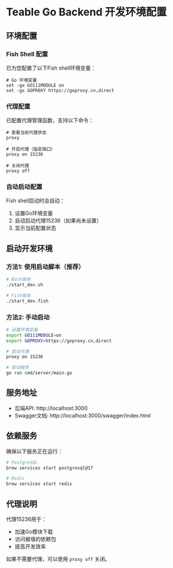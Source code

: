 # Teable Go Backend 开发环境配置

## 环境配置

### Fish Shell 配置

已为您配置了以下Fish shell环境变量：

```fish
# Go 环境变量
set -gx GO111MODULE on
set -gx GOPROXY https://goproxy.cn,direct
```

### 代理配置

已配置代理管理函数，支持以下命令：

```fish
# 查看当前代理状态
proxy

# 开启代理（指定端口）
proxy on 15236

# 关闭代理
proxy off
```

### 自动启动配置

Fish shell启动时会自动：
1. 设置Go环境变量
2. 自动启动代理15236（如果尚未设置）
3. 显示当前配置状态

## 启动开发环境

### 方法1: 使用启动脚本（推荐）

```bash
# Bash版本
./start_dev.sh

# Fish版本
./start_dev.fish
```

### 方法2: 手动启动

```bash
# 设置环境变量
export GO111MODULE=on
export GOPROXY=https://goproxy.cn,direct

# 启动代理
proxy on 15236

# 启动服务
go run cmd/server/main.go
```

## 服务地址

- 后端API: http://localhost:3000
- Swagger文档: http://localhost:3000/swagger/index.html

## 依赖服务

确保以下服务正在运行：

```bash
# PostgreSQL
brew services start postgresql@17

# Redis
brew services start redis
```

## 代理说明

代理15236用于：
- 加速Go模块下载
- 访问被墙的依赖包
- 提高开发效率

如果不需要代理，可以使用 `proxy off` 关闭。
